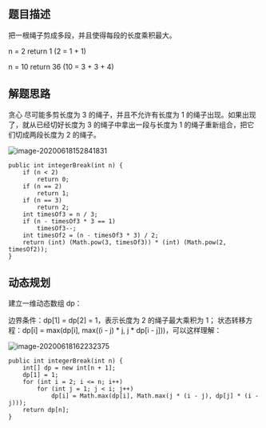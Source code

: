 ## **题目描述**

把一根绳子剪成多段，并且使得每段的长度乘积最大。

n = 2
return 1 (2 = 1 + 1)

n = 10
return 36 (10 = 3 + 3 + 4)

## 解题思路

贪心
尽可能多剪长度为 3 的绳子，并且不允许有长度为 1 的绳子出现。如果出现了，就从已经切好长度为 3 的绳子中拿出一段与长度为 1 的绳子重新组合，把它们切成两段长度为 2 的绳子。

![image-20200618152841831](C:\Users\laura\AppData\Roaming\Typora\typora-user-images\image-20200618152841831.png)

```
public int integerBreak(int n) {
    if (n < 2)
        return 0;
    if (n == 2)
        return 1;
    if (n == 3)
        return 2;
    int timesOf3 = n / 3;
    if (n - timesOf3 * 3 == 1)
        timesOf3--;
    int timesOf2 = (n - timesOf3 * 3) / 2;
    return (int) (Math.pow(3, timesOf3)) * (int) (Math.pow(2, timesOf2));
}
```

## 动态规划

建立一维动态数组 dp：

边界条件：dp[1] = dp[2] = 1，表示长度为 2 的绳子最大乘积为 1；
状态转移方程：dp[i] = max(dp[i], max((i - j) * j, j * dp[i - j]))，可以这样理解：

![image-20200618162232375](C:\Users\laura\AppData\Roaming\Typora\typora-user-images\image-20200618162232375.png)

```
public int integerBreak(int n) {
    int[] dp = new int[n + 1];
    dp[1] = 1;
    for (int i = 2; i <= n; i++)
        for (int j = 1; j < i; j++)
            dp[i] = Math.max(dp[i], Math.max(j * (i - j), dp[j] * (i - j)));
    return dp[n];
}
```


